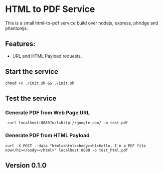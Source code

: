 ﻿# HTML to PDF Service

This is a small html-to-pdf service build over nodejs, express, phridge and phantomjs.

## Features:

* URL and HTML Payload requests.

## Start the service

``` chmod +x ./init.sh && ./init.sh ```

## Test the service

### Generate PDF from Web Page URL

```  curl localhost:8080?url=http://google.com/ -o test.pdf ```

### Generate PDF from HTML Payload

``` curl -X POST --data "html=<html><body><h1>Hello, I'm a PDF file now</h1></body></html>" localhost:8080 -o test_html.pdf ```

## Version 0.1.0
